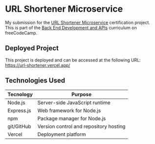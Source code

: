 # URL Shortener Microservice

My submission for the [URL Shortener Microservice](https://www.freecodecamp.org/learn/back-end-development-and-apis/back-end-development-and-apis-projects/url-shortener-microservice) certification project. This is part of the [Back End Development and APIs](https://www.freecodecamp.org/learn/back-end-development-and-apis/) curriculum on freeCodeCamp.

## Deployed Project

This project is deployed and can be accessed at the following URL: <https://url-shortener.vercel.app/>

## Technologies Used

Tecnology   | Purpose
------------|----------------------------------------
Node.js     | Server-side JavaScript runtime
Express.js  | Web framework for Node.js
npm         | Package manager for Node.js
git/GitHub  | Version control and repository hosting
Vercel      | Deployment platform